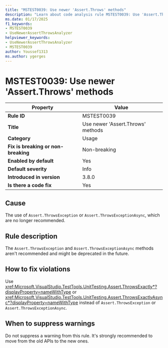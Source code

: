 ```yaml
---
title: "MSTEST0039: Use newer 'Assert.Throws' methods"
description: "Learn about code analysis rule MSTEST0039: Use 'Assert.ThrowsExactly' instead of 'Assert.ThrowsException'"
ms.date: 01/17/2025
f1_keywords:
- MSTEST0039
- UseNewerAssertThrowsAnalyzer
helpviewer_keywords:
- UseNewerAssertThrowsAnalyzer
- MSTEST0039
author: Youssef1313
ms.author: ygerges
---
```

# MSTEST0039: Use newer 'Assert.Throws' methods

| Property                            | Value                                                                  |
|-------------------------------------|------------------------------------------------------------------------|
| **Rule ID**                         | MSTEST0039                                                             |
| **Title**                           | Use newer 'Assert.Throws' methods                                      |
| **Category**                        | Usage                                                                  |
| **Fix is breaking or non-breaking** | Non-breaking                                                           |
| **Enabled by default**              | Yes                                                                    |
| **Default severity**                | Info                                                                   |
| **Introduced in version**           | 3.8.0                                                                  |
| **Is there a code fix**             | Yes                                                                    |

## Cause

The use of `Assert.ThrowsException` or `Assert.ThrowsExceptionAsync`, which are no longer recommended.

## Rule description

The `Assert.ThrowsException` and `Assert.ThrowsExceptionAsync` methods aren't recommended and might be deprecated in the future.

## How to fix violations

Use <xref:Microsoft.VisualStudio.TestTools.UnitTesting.Assert.ThrowsExactly*?displayProperty=nameWithType> or <xref:Microsoft.VisualStudio.TestTools.UnitTesting.Assert.ThrowsExactlyAsync*?displayProperty=nameWithType> instead of `Assert.ThrowsException` or `Assert.ThrowsExceptionAsync`.

## When to suppress warnings

Do not suppress a warning from this rule. It's strongly recommended to move from the old APIs to the new ones.
